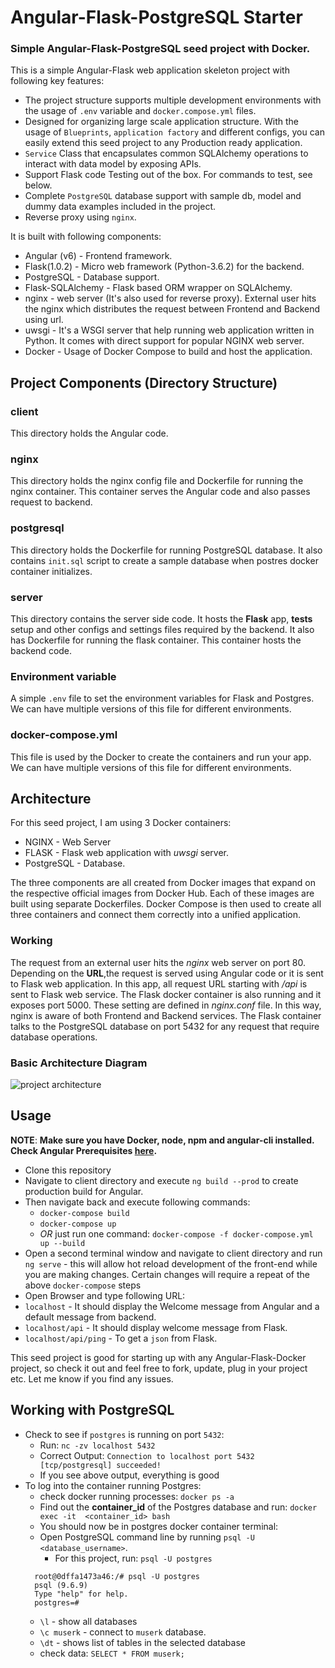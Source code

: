 # Angular-Flask-PostgreSQL Starter
### Simple Angular-Flask-PostgreSQL seed project with Docker.

This is a simple Angular-Flask web application skeleton project with following key 
features:
* The project structure supports multiple development environments with the usage of `.env` 
variable and `docker.compose.yml` files. 
* Designed for organizing large scale application structure. With the usage of `Blueprints`, 
`application factory` and different configs, you can easily extend this seed project to any 
Production ready application.
* `Service` Class that encapsulates common SQLAlchemy operations to interact with data model by 
exposing APIs.
* Support Flask code Testing out of the box. For commands to test, see below.
* Complete `PostgreSQL` database support with sample db, model and dummy data examples included in 
the project.
* Reverse proxy using `nginx`. 

It is built with following components:
* Angular (v6) - Frontend framework.
* Flask(1.0.2) - Micro web framework (Python-3.6.2) for the backend.
* PostgreSQL - Database support. 
* Flask-SQLAlchemy - Flask based ORM wrapper on SQLAlchemy.
* nginx - web server (It's also used for reverse proxy). External user hits the nginx which distributes the request between Frontend and Backend using url.
* uwsgi - It's a WSGI server that help running web application written in Python. It comes with direct support for popular NGINX web server.
* Docker - Usage of Docker Compose to build and host the application.

## Project Components (Directory Structure)

### client
This directory holds the Angular code.

### nginx
This directory holds the nginx config file and Dockerfile for running the nginx container. This container serves the Angular code and also passes request to backend.

### postgresql
This directory holds the Dockerfile for running PostgreSQL database. It also contains `init.sql` 
script to create a sample database when postres docker container initializes.

### server
This directory contains the server side code. It hosts the **Flask** app, **tests** setup and 
other configs and settings files required by the backend. It also has Dockerfile for running the 
flask container. This container hosts the backend code.

### Environment variable
A simple `.env` file to set the environment variables for Flask and Postgres. We can have multiple 
versions of this file for different environments.

### docker-compose.yml
This file is used by the Docker to create the containers and run your app. We can have multiple 
versions of this file for different environments.

## Architecture
For this seed project, I am using 3 Docker containers:
* NGINX - Web Server
* FLASK - Flask web application with *uwsgi* server.
* PostgreSQL - Database.

The three components are all created from Docker images that expand on the respective official 
images from Docker Hub. Each of these images are built using separate Dockerfiles. Docker Compose
 is then used to create all three containers and connect them correctly into a unified application.
 
### Working
The request from an external user hits the *nginx* web server on port 80. Depending on the 
__URL__,the request is served using Angular code or it is sent to Flask web application. In this 
app, all request URL starting with */api* is sent to Flask web service. The Flask docker 
container is also running and it exposes port 5000. These setting are defined in *nginx.conf* 
file. In this way, nginx is aware of both Frontend and Backend services. The Flask container 
talks to the PostgreSQL database on port 5432 for any request that require database operations. 

### Basic Architecture Diagram
![project architecture](https://github.com/Muserk-team/Angular-Flask-Postgres-Skeleton/blob/master/project_architecture.png)

## Usage
__NOTE__: **Make sure you have Docker, node, npm and angular-cli installed. Check Angular 
Prerequisites [here](https://github.com/angular/angular-cli#prerequisites).**
* Clone this repository
* Navigate to client directory and execute `ng build --prod` to create production build for Angular.
* Then navigate back and execute following commands:
  * `docker-compose build`
  * `docker-compose up`
  * *OR* just run one command: `docker-compose -f docker-compose.yml up --build`
 * Open a second terminal window and navigate to client directory and run `ng serve` - this will allow hot reload development of the front-end while you are making changes. Certain changes will require a repeat of the above `docker-compose` steps
 * Open Browser and type following URL:
  * `localhost` - It should display the Welcome message from Angular and a default message from 
  backend. 
  * `localhost/api` - It should display welcome message from Flask.
  * `localhost/api/ping` - To get a `json` from Flask.

This seed project is good for starting up with any Angular-Flask-Docker project, so check it out and feel free to fork, update, plug in your project etc. Let me know if you find any issues.

## Working with PostgreSQL

* Check to see if `postgres` is running on port `5432`:
    * Run: `nc -zv localhost 5432`
    * Correct Output: `Connection to localhost port 5432 [tcp/postgresql] succeeded!`
    * If you see above output, everything is good
* To log into the container running Postgres:
    * check docker running processes: `docker ps -a`
    * Find out the **container_id** of the Postgres database and run: `docker exec -it 
    <container_id> bash`
    * You should now be in postgres docker container terminal:
    * Open PostgreSQL command line by running `psql -U <database_username>`. 
        * For this project, run: `psql -U postgres`
    ```
      root@0dffa1473a46:/# psql -U postgres
      psql (9.6.9)
      Type "help" for help.
      postgres=# 
   ```
    * `\l` - show all databases
    *  `\c muserk` - connect to `muserk` database.
    * `\dt` - shows list of tables in the selected database
    * check data: `SELECT * FROM muserk;`
